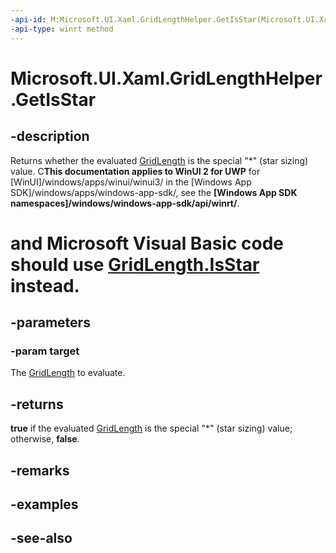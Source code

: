 ```yaml
---
-api-id: M:Microsoft.UI.Xaml.GridLengthHelper.GetIsStar(Microsoft.UI.Xaml.GridLength)
-api-type: winrt method
---
```


<!-- Method syntax
public bool GetIsStar(Windows.UI.Xaml.GridLength target)
-->

# Microsoft.UI.Xaml.GridLengthHelper.GetIsStar

## -description
Returns whether the evaluated [GridLength](gridlength.md) is the special "*" (star sizing) value. C**This documentation applies to WinUI 2 for UWP** for [WinUI]/windows/apps/winui/winui3/ in the [Windows App SDK]/windows/apps/windows-app-sdk/, see the **[Windows App SDK namespaces]/windows/windows-app-sdk/api/winrt/**.

# and Microsoft Visual Basic code should use [GridLength.IsStar](/dotnet/api/windows.ui.xaml.gridlength.isstar?view=dotnet-uwp-10.0&preserve-view=true) instead.

## -parameters
### -param target
The [GridLength](gridlength.md) to evaluate.

## -returns
**true** if the evaluated [GridLength](gridlength.md) is the special "*" (star sizing) value; otherwise, **false**.

## -remarks

## -examples

## -see-also
